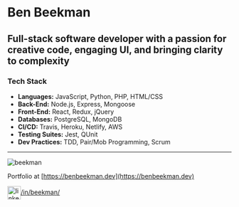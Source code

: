 # Ben Beekman

## Full-stack software developer with a passion for creative code, engaging UI, and bringing clarity to complexity

### Tech Stack
* **Languages:** JavaScript, Python, PHP, HTML/CSS
* **Back-End:** Node.js, Express, Mongoose
* **Front-End:** React, Redux, jQuery
* **Databases:** PostgreSQL, MongoDB
* **CI/CD:** Travis, Heroku, Netlify, AWS 
* **Testing Suites:** Jest, QUnit
* **Dev Practices:** TDD, Pair/Mob Programming, Scrum
****

<p><img align="center" src="https://github-readme-stats.vercel.app/api?username=beekman&hide=stars,issues&show_icons=true&include_all_commits=true&theme=vision-friendly-dark)" alt="beekman" /></p>

Portfolio at [https://benbeekman.dev](https://benbeekman.dev)

<a href="https://linkedin.com/in/linkedin.com/in/beekman/" target="blank"><img align="center" src="https://cdn.jsdelivr.net/npm/simple-icons@3.0.1/icons/linkedin.svg" alt="linkedin.com/in/beekman/" height="30" width="30" />/in/beekman/</a>
